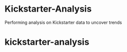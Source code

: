 # Kickstarter-Analysis
Performing analysis on Kickstarter data to uncover trends

# kickstarter-analysis
